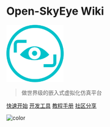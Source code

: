 # Open-SkyEye Wiki

<img src="_media/icon.png" alt="logo" style="zoom:30%;" />

> 做世界级的嵌入式虚拟化仿真平台

[快速开始](/zh-cn/quick-start/text.md)
[开发工具](/zh-cn/tools/env-doc.md)
[教程手册](zh-cn/tools/env-doc.md)
[社区分享](zh-cn/community/)

<!-- 背景色 -->

![color](#f0f0f0)